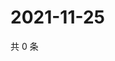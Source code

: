 # 2021-11-25

共 0 条

<!-- BEGIN WEIBO -->
<!-- 最后更新时间 Thu Nov 25 2021 13:08:31 GMT+0800 (China Standard Time) -->

<!-- END WEIBO -->
